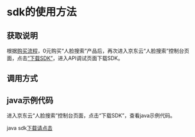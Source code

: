 # **sdk的使用方法**

## 获取说明 
根据[购买流程](../Pricing/Purchase-Process.md)，0元购买“人脸搜索”产品后，再次进入京东云“人脸搜索”控制台页面，点击[“下载SDK”](https://jdai.s3.cn-north-1.jdcloud-oss.com/aisdk/sdk/ai-java-sdk.zip)，进入API调试页面下载SDK。

## 调用方式

## java示例代码
进入京东云“人脸搜索”控制台页面，点击“下载SDK”，查看java示例代码。

java sdk[下载请点击](https://jdai.s3.cn-north-1.jdcloud-oss.com/aisdk/sdk/ai-java-sdk.zip)

